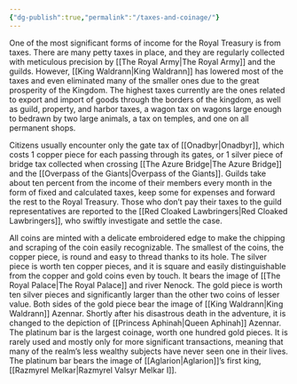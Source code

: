 ```yaml
---
{"dg-publish":true,"permalink":"/taxes-and-coinage/"}
---
```


One of the most significant forms of income for the Royal Treasury is from taxes. There are many petty taxes in place, and they are regularly collected with meticulous precision by [[The Royal Army\|The Royal Army]] and the guilds. However, [[King Waldrann\|King Waldrann]] has lowered most of the taxes and even eliminated many of the smaller ones due to the great prosperity of the Kingdom. The highest taxes currently are the ones related to export and import of goods through the borders of the kingdom, as well as guild, property, and harbor taxes, a wagon tax on wagons large enough to bedrawn by two large animals, a tax on temples, and one on all permanent shops. 

Citizens usually encounter only the gate tax of [[Onadbyr\|Onadbyr]], which costs 1 copper piece for each passing through its gates, or 1 silver piece of bridge tax collected when crossing [[The Azure Bridge\|The Azure Bridge]] and the [[Overpass of the Giants\|Overpass of the Giants]]. Guilds take about ten percent from the income of their members every month in the form of fixed and calculated taxes, keep some for expenses and forward the rest to the Royal Treasury. Those who don’t pay their taxes to the guild representatives are reported to the [[Red Cloaked Lawbringers\|Red Cloaked Lawbringers]], who swiftly investigate and settle the case.

All coins are minted with a delicate embroidered edge to make the chipping and scraping of the coin easily recognizable. The smallest of the coins, the copper piece, is round and easy to thread thanks to its hole. The silver piece is worth ten copper pieces, and it is square and easily distinguishable from the copper and gold coins even by touch. It bears the image of [[The Royal Palace\|The Royal Palace]] and river Nenock. The gold piece is worth ten silver pieces and significantly larger than the other two coins of lesser value. Both sides of the gold piece bear the image of [[King Waldrann\|King Waldrann]] Azennar. Shortly after his disastrous death in the adventure, it is changed to the depiction of [[Princess Aphinah\|Queen Aphinah]] Azennar. The platinum bar is the largest coinage, worth one hundred gold pieces. It is rarely used and mostly only for more significant transactions, meaning that many of the realm’s less wealthy subjects have never seen one in their lives. The platinum bar bears the image of [[Aglarion\|Aglarion]]’s first king, [[Razmyrel Melkar\|Razmyrel Valsyr Melkar I]].